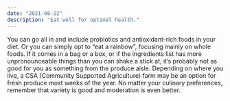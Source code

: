 ```yaml
---
date: "2021-08-22"
description: "Eat well for optimal health."
---
```


You can go all in and include probiotics and antioxidant-rich foods in your diet. Or you can simply opt to “eat a rainbow”, focusing mainly on whole foods. If it comes in a bag or a box, or if the ingredients list has more unpronounceable things than you can shake a stick at, it’s probably not as good for you as something from the produce aisle. Depending on where you live, a CSA (Community Supported Agriculture) farm may be an option for fresh produce most weeks of the year. No matter your culinary preferences, remember that variety is good and moderation is even better.
